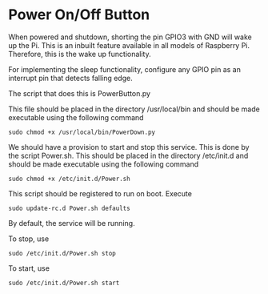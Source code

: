 # Power On/Off Button

When powered and shutdown, shorting the pin GPIO3 with GND will wake up the Pi. This is an inbuilt feature available in all models of
Raspberry Pi. Therefore, this is the wake up functionality.

For implementing the sleep functionality, configure any GPIO pin as an interrupt pin that detects falling edge.

The script that does this is PowerButton.py

This file should be placed in the directory /usr/local/bin and should be made executable using the following command

	sudo chmod +x /usr/local/bin/PowerDown.py

We should have a provision to start and stop this service. This is done by the script Power.sh. This should be placed in the
directory /etc/init.d and should be made executable using the following command

	sudo chmod +x /etc/init.d/Power.sh

This script should be registered to run on boot. Execute

	sudo update-rc.d Power.sh defaults

By default, the service will be running.

To stop, use 
  
	sudo /etc/init.d/Power.sh stop

To start, use 
 
	sudo /etc/init.d/Power.sh start
